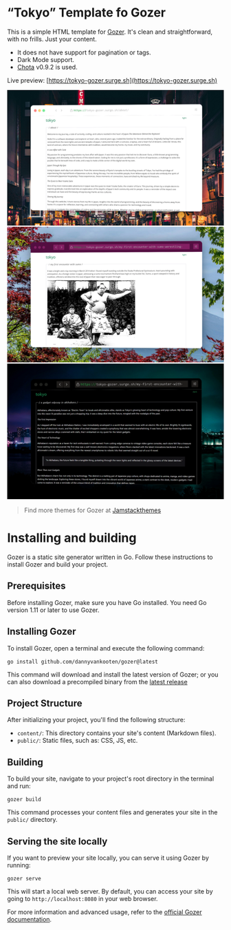 # “Tokyo” Template fo Gozer
This is a simple HTML template for [Gozer](https://github.com/dannyvankooten/gozer). It's clean and straightforward, with no frills. Just your content.


* It does not have support for pagination or tags.
* Dark Mode support.
* [Chota](https://github.com/jenil/chota) v0.9.2 is used.

Live preview: [https://tokyo-gozer.surge.sh](https://tokyo-gozer.surge.sh)

![Light](https://raw.githubusercontent.com/htejera/tokyo-gozer/main/screenshot1.webp)
![Post](https://raw.githubusercontent.com/htejera/tokyo-gozer/main/screenshot2.webp)
![Dark](https://raw.githubusercontent.com/htejera/tokyo-gozer/main/screenshot3.webp)

> Find more themes for Gozer at [Jamstackthemes](https://jamstackthemes.dev/#ssg=gozer)


# Installing and building

Gozer is a static site generator written in Go. Follow these instructions to install Gozer and build your project.

## Prerequisites

Before installing Gozer, make sure you have Go installed. You need Go version 1.11 or later to use Gozer.

## Installing Gozer

To install Gozer, open a terminal and execute the following command:

```
go install github.com/dannyvankooten/gozer@latest
```

This command will download and install the latest version of Gozer; or you can also download a precompiled binary from the [latest release](https://github.com/dannyvankooten/gozer/releases)

## Project Structure

After initializing your project, you'll find the following structure:

- `content/`: This directory contains your site's content (Markdown files).
- `public/`: Static files, such as: CSS, JS, etc.

## Building

To build your site, navigate to your project's root directory in the terminal and run:

```
gozer build
```

This command processes your content files and generates your site in the `public/` directory.

## Serving the site locally

If you want to preview your site locally, you can serve it using Gozer by running:

```
gozer serve
```

This will start a local web server. By default, you can access your site by going to `http://localhost:8080` in your web browser.

For more information and advanced usage, refer to the [official Gozer documentation](https://github.com/dannyvankooten/gozer).

